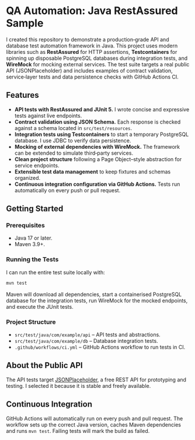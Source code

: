 # QA Automation: Java RestAssured Sample

I created this repository to demonstrate a production‑grade API and database test automation framework in Java. This project uses modern libraries such as **RestAssured** for HTTP assertions, **Testcontainers** for spinning up disposable PostgreSQL databases during integration tests, and **WireMock** for mocking external services. The test suite targets a real public API (JSONPlaceholder) and includes examples of contract validation, service‑layer tests and data persistence checks with GitHub Actions CI.

## Features

- **API tests with RestAssured and JUnit 5.** I wrote concise and expressive tests against live endpoints.
- **Contract validation using JSON Schema.** Each response is checked against a schema located in `src/test/resources`.
- **Integration tests using Testcontainers** to start a temporary PostgreSQL database. I use JDBC to verify data persistence.
- **Mocking of external dependencies with WireMock.** The framework can be extended to simulate third‑party services.
- **Clean project structure** following a Page Object–style abstraction for service endpoints.
- **Extensible test data management** to keep fixtures and schemas organized.
- **Continuous integration configuration via GitHub Actions.** Tests run automatically on every push or pull request.

## Getting Started

### Prerequisites

- Java 17 or later.
- Maven 3.9+.

### Running the Tests

I can run the entire test suite locally with:

```bash
mvn test
```

Maven will download all dependencies, start a containerised PostgreSQL database for the integration tests, run WireMock for the mocked endpoints, and execute the JUnit tests.

### Project Structure

- `src/test/java/com/example/api` – API tests and abstractions.
- `src/test/java/com/example/db` – Database integration tests.
- `.github/workflows/ci.yml` – GitHub Actions workflow to run tests in CI.

## About the Public API

The API tests target [JSONPlaceholder](https://jsonplaceholder.typicode.com/), a free REST API for prototyping and testing. I selected it because it is stable and freely available.

## Continuous Integration

GitHub Actions will automatically run on every push and pull request. The workflow sets up the correct Java version, caches Maven dependencies and runs `mvn test`. Failing tests will mark the build as failed.
